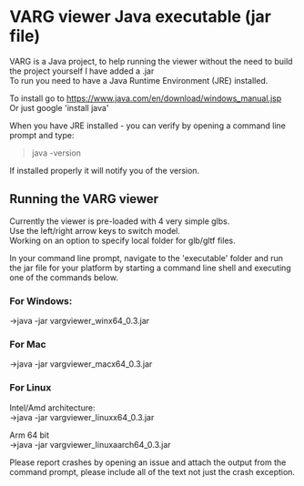 # VARG viewer Java executable (jar file)  
  
VARG is a Java project, to help running the viewer without the need to build the project yourself I have added a .jar  
To run you need to have a Java Runtime Environment (JRE) installed.  
  
To install go to https://www.java.com/en/download/windows_manual.jsp  
Or just google 'install java'  
  
When you have JRE installed - you can verify by opening a command line prompt and type:  
>java -version  
  
If installed properly it will notify you of the version.  
  
## Running the VARG viewer  
  
Currently the viewer is pre-loaded with 4 very simple glbs.  
Use the left/right arrow keys to switch model.  
Working on an option to specify local folder for glb/gltf files.  
  
  
In your command line prompt, navigate to the 'executable' folder and run the jar file for your platform by starting a command line shell and executing one of the commands below.  
    
### For Windows:  
  
->java -jar vargviewer_winx64_0.3.jar  
  
### For Mac  
  
->java -jar vargviewer_macx64_0.3.jar  
  
### For Linux  
  
Intel/Amd architecture:  
->java -jar vargviewer_linuxx64_0.3.jar  
  
Arm 64 bit  
->java -jar vargviewer_linuxaarch64_0.3.jar  
  

Please report crashes by opening an issue and attach the output from the command prompt, please include all of the text not just the crash exception.  
  
  

